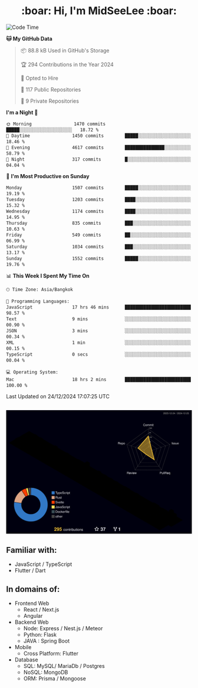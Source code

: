 <h1 align="center"> :boar: Hi, I'm MidSeeLee :boar:</h1>
 
<!--START_SECTION:waka-->
![Code Time](http://img.shields.io/badge/Code%20Time-2%2C313%20hrs%2041%20mins-blue)

**🐱 My GitHub Data** 

> 📦 88.8 kB Used in GitHub's Storage 
 > 
> 🏆 294 Contributions in the Year 2024
 > 
> 💼 Opted to Hire
 > 
> 📜 117 Public Repositories 
 > 
> 🔑 9 Private Repositories 
 > 
**I'm a Night 🦉** 

```text
🌞 Morning                1470 commits        █████░░░░░░░░░░░░░░░░░░░░   18.72 % 
🌆 Daytime                1450 commits        █████░░░░░░░░░░░░░░░░░░░░   18.46 % 
🌃 Evening                4617 commits        ███████████████░░░░░░░░░░   58.79 % 
🌙 Night                  317 commits         █░░░░░░░░░░░░░░░░░░░░░░░░   04.04 % 
```
📅 **I'm Most Productive on Sunday** 

```text
Monday                   1507 commits        █████░░░░░░░░░░░░░░░░░░░░   19.19 % 
Tuesday                  1203 commits        ████░░░░░░░░░░░░░░░░░░░░░   15.32 % 
Wednesday                1174 commits        ████░░░░░░░░░░░░░░░░░░░░░   14.95 % 
Thursday                 835 commits         ███░░░░░░░░░░░░░░░░░░░░░░   10.63 % 
Friday                   549 commits         ██░░░░░░░░░░░░░░░░░░░░░░░   06.99 % 
Saturday                 1034 commits        ███░░░░░░░░░░░░░░░░░░░░░░   13.17 % 
Sunday                   1552 commits        █████░░░░░░░░░░░░░░░░░░░░   19.76 % 
```


📊 **This Week I Spent My Time On** 

```text
🕑︎ Time Zone: Asia/Bangkok

💬 Programming Languages: 
JavaScript               17 hrs 46 mins      █████████████████████████   98.57 % 
Text                     9 mins              ░░░░░░░░░░░░░░░░░░░░░░░░░   00.90 % 
JSON                     3 mins              ░░░░░░░░░░░░░░░░░░░░░░░░░   00.34 % 
XML                      1 min               ░░░░░░░░░░░░░░░░░░░░░░░░░   00.15 % 
TypeScript               0 secs              ░░░░░░░░░░░░░░░░░░░░░░░░░   00.04 % 

💻 Operating System: 
Mac                      18 hrs 2 mins       █████████████████████████   100.00 % 
```


 Last Updated on 24/12/2024 17:07:25 UTC
<!--END_SECTION:waka-->

##

![](./profile-3d-contrib/profile-night-rainbow.svg)

## Familiar with:
- JavaScript / TypeScript
- Flutter / Dart

## In domains of:
- Frontend Web
  - React / Next.js
  - Angular
- Backend Web
  - Node: Express / Nest.js / Meteor
  - Python: Flask
  - JAVA : Spring Boot
- Mobile
  - Cross Platform: Flutter
- Database
  - SQL: MySQL/ MariaDb / Postgres
  - NoSQL: MongoDB
  - ORM: Prisma / Mongoose
